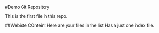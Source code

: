 #Demo Git Repository

This is the first file in this repo.

##Webiste COnteint
Here are your files in the list
Has a just one index file.